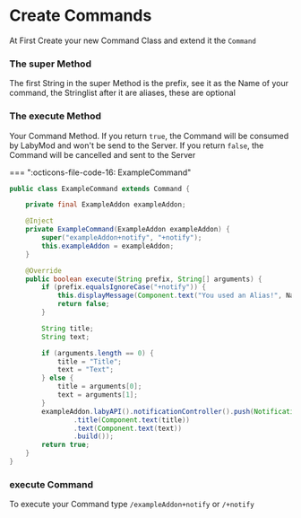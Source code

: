 
# Create Commands

At First Create your new Command Class and extend it the `Command`

### The super Method
The first String in the super Method is the prefix, see it as the Name of your command, the Stringlist
after it are aliases, these are optional

### The execute Method
Your Command Method. If you return `true`, the Command will be consumed by LabyMod and won't be send
to the Server. If you return `false`, the Command will be cancelled and sent to the Server

=== ":octicons-file-code-16: ExampleCommand"
```java
public class ExampleCommand extends Command {

    private final ExampleAddon exampleAddon;

    @Inject
    private ExampleCommand(ExampleAddon exampleAddon) {
        super("exampleAddon+notify", "+notify");
        this.exampleAddon = exampleAddon;
    }

    @Override
    public boolean execute(String prefix, String[] arguments) {
        if (prefix.equalsIgnoreCase("+notify")) {
            this.displayMessage(Component.text("You used an Alias!", NamedTextColor.AQUA));
            return false;
        }

        String title;
        String text;

        if (arguments.length == 0) {
            title = "Title";
            text = "Text";
        } else {
            title = arguments[0];
            text = arguments[1];
        }
        exampleAddon.labyAPI().notificationController().push(Notification.builder()
                .title(Component.text(title))
                .text(Component.text(text))
                .build());
        return true;
    }
}
```

### execute Command
To execute your Command type `/exampleAddon+notify` or `/+notify` 